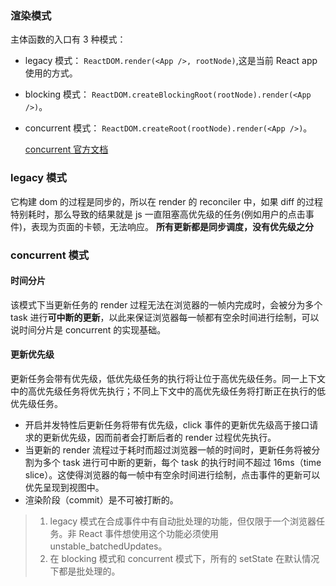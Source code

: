 ### 渲染模式

主体函数的入口有 3 种模式：

- legacy 模式： `ReactDOM.render(<App />, rootNode)`,这是当前 React app 使用的方式。
- blocking 模式： `ReactDOM.createBlockingRoot(rootNode).render(<App />)`。
- concurrent 模式： `ReactDOM.createRoot(rootNode).render(<App />)`。

  [concurrent 官方文档](https://zh-hans.reactjs.org/blog/2021/12/17/react-conf-2021-recap.html#react-18-and-concurrent-features)

### legacy 模式

它构建 dom 的过程是同步的，所以在 render 的 reconciler 中，如果 diff 的过程特别耗时，那么导致的结果就是 js 一直阻塞高优先级的任务(例如用户的点击事件)，表现为页面的卡顿，无法响应。
**所有更新都是同步调度，没有优先级之分**

### concurrent 模式

#### 时间分片

该模式下当更新任务的 render 过程无法在浏览器的一帧内完成时，会被分为多个 task 进行**可中断的更新**，以此来保证浏览器每一帧都有空余时间进行绘制，可以说时间分片是 concurrent 的实现基础。

#### 更新优先级

更新任务会带有优先级，低优先级任务的执行将让位于高优先级任务。同一上下文中的高优先级任务将优先执行；不同上下文中的高优先级任务将打断正在执行的低优先级任务。

- 开启并发特性后更新任务将带有优先级，click 事件的更新优先级高于接口请求的更新优先级，因而前者会打断后者的 render 过程优先执行。
- 当更新的 render 流程过于耗时而超过浏览器一帧的时间时，更新任务将被分割为多个 task 进行可中断的更新，每个 task 的执行时间不超过 16ms（time slice）。这使得浏览器的每一帧中有空余时间进行绘制，点击事件的更新可以优先呈现到视图中。
- 渲染阶段（commit）是不可被打断的。

> 1. legacy 模式在合成事件中有自动批处理的功能，但仅限于一个浏览器任务。非 React 事件想使用这个功能必须使用 unstable_batchedUpdates。
> 2. 在 blocking 模式和 concurrent 模式下，所有的 setState 在默认情况下都是批处理的。
